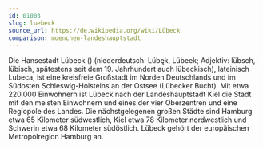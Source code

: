 ```yaml
---
id: 01003
slug: luebeck
source_url: https://de.wikipedia.org/wiki/Lübeck
comparison: muenchen-landeshauptstadt
---
```


Die Hansestadt Lübeck () (niederdeutsch: Lübęk, Lübeek; Adjektiv: lübsch, lübisch, spätestens seit dem 19. Jahrhundert auch lübeckisch), lateinisch Lubeca, ist eine kreisfreie Großstadt im Norden Deutschlands und im Südosten Schleswig-Holsteins an der Ostsee (Lübecker Bucht). Mit etwa 220.000 Einwohnern ist Lübeck nach der Landeshauptstadt Kiel die Stadt mit den meisten Einwohnern und eines der vier Oberzentren und eine Regiopole des Landes. Die nächstgelegenen großen Städte sind Hamburg etwa 65 Kilometer südwestlich, Kiel etwa 78 Kilometer nordwestlich und Schwerin etwa 68 Kilometer südöstlich. Lübeck gehört der europäischen Metropolregion Hamburg an.

